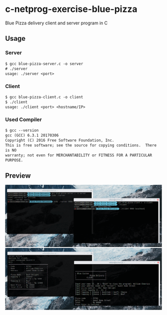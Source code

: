 # c-netprog-exercise-blue-pizza
Blue Pizza delivery client and server program in C

## Usage
### Server
```
$ gcc blue-pizza-server.c -o server
# ./server
usage: ./server <port>
```
### Client
```
$ gcc blue-pizza-client.c -o client
$ ./client
usage: ./client <port> <hostname/IP>
```
### Used Compiler
```
$ gcc --version
gcc (GCC) 6.3.1 20170306
Copyright (C) 2016 Free Software Foundation, Inc.
This is free software; see the source for copying conditions.  There is NO
warranty; not even for MERCHANTABILITY or FITNESS FOR A PARTICULAR PURPOSE.
```

## Preview
![screenshot01](screenshot01.png?raw=true "Screenshot01")
![screenshot02](screenshot02.png?raw=true "Screenshot02")
